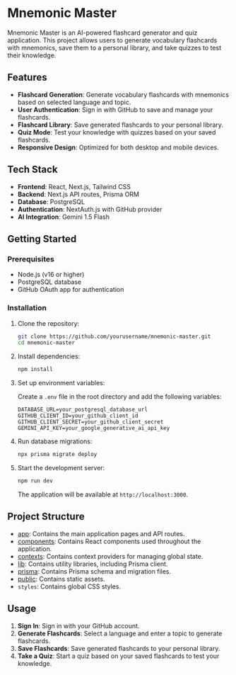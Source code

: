 # Mnemonic Master

Mnemonic Master is an AI-powered flashcard generator and quiz application. This project allows users to generate vocabulary flashcards with mnemonics, save them to a personal library, and take quizzes to test their knowledge.

## Features

- **Flashcard Generation**: Generate vocabulary flashcards with mnemonics based on selected language and topic.
- **User Authentication**: Sign in with GitHub to save and manage your flashcards.
- **Flashcard Library**: Save generated flashcards to your personal library.
- **Quiz Mode**: Test your knowledge with quizzes based on your saved flashcards.
- **Responsive Design**: Optimized for both desktop and mobile devices.

## Tech Stack

- **Frontend**: React, Next.js, Tailwind CSS
- **Backend**: Next.js API routes, Prisma ORM
- **Database**: PostgreSQL
- **Authentication**: NextAuth.js with GitHub provider
- **AI Integration**: Gemini 1.5 Flash

## Getting Started

### Prerequisites

- Node.js (v16 or higher)
- PostgreSQL database
- GitHub OAuth app for authentication

### Installation

1. Clone the repository:

   ```sh
   git clone https://github.com/yourusername/mnemonic-master.git
   cd mnemonic-master
   ```

2. Install dependencies:

   ```sh
   npm install
   ```

3. Set up environment variables:

   Create a `.env` file in the root directory and add the following variables:

   ```env
   DATABASE_URL=your_postgresql_database_url
   GITHUB_CLIENT_ID=your_github_client_id
   GITHUB_CLIENT_SECRET=your_github_client_secret
   GEMINI_API_KEY=your_google_generative_ai_api_key
   ```

4. Run database migrations:

   ```sh
   npx prisma migrate deploy
   ```

5. Start the development server:

   ```sh
   npm run dev
   ```

   The application will be available at `http://localhost:3000`.

## Project Structure

- [app](http://_vscodecontentref_/0): Contains the main application pages and API routes.
- [components](http://_vscodecontentref_/1): Contains React components used throughout the application.
- [contexts](http://_vscodecontentref_/2): Contains context providers for managing global state.
- [lib](http://_vscodecontentref_/3): Contains utility libraries, including Prisma client.
- [prisma](http://_vscodecontentref_/4): Contains Prisma schema and migration files.
- [public](http://_vscodecontentref_/5): Contains static assets.
- `styles`: Contains global CSS styles.

## Usage

1. **Sign In**: Sign in with your GitHub account.
2. **Generate Flashcards**: Select a language and enter a topic to generate flashcards.
3. **Save Flashcards**: Save generated flashcards to your personal library.
4. **Take a Quiz**: Start a quiz based on your saved flashcards to test your knowledge.
